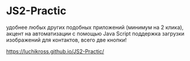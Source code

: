 # JS2-Practic

удобнее любых других подобных приложений (минимум на 2 клика),
акцент на автоматизации с помощью Java Script
поддержка загрузки изображений для контактов, всего две кнопки!

https://luchikross.github.io/JS2-Practic/
